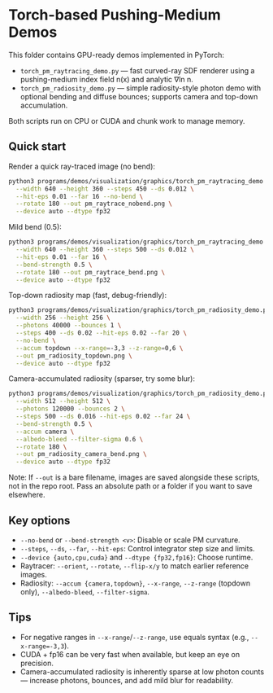 # Torch-based Pushing-Medium Demos

This folder contains GPU-ready demos implemented in PyTorch:

- `torch_pm_raytracing_demo.py` — fast curved-ray SDF renderer using a pushing-medium index field n(x) and analytic ∇ln n.
- `torch_pm_radiosity_demo.py` — simple radiosity-style photon demo with optional bending and diffuse bounces; supports camera and top-down accumulation.

Both scripts run on CPU or CUDA and chunk work to manage memory.

## Quick start

Render a quick ray-traced image (no bend):

```bash
python3 programs/demos/visualization/graphics/torch_pm_raytracing_demo.py \
  --width 640 --height 360 --steps 450 --ds 0.012 \
  --hit-eps 0.01 --far 16 --no-bend \
  --rotate 180 --out pm_raytrace_nobend.png \
  --device auto --dtype fp32
```

Mild bend (0.5):

```bash
python3 programs/demos/visualization/graphics/torch_pm_raytracing_demo.py \
  --width 640 --height 360 --steps 500 --ds 0.012 \
  --hit-eps 0.01 --far 16 \
  --bend-strength 0.5 \
  --rotate 180 --out pm_raytrace_bend.png \
  --device auto --dtype fp32
```

Top-down radiosity map (fast, debug-friendly):

```bash
python3 programs/demos/visualization/graphics/torch_pm_radiosity_demo.py \
  --width 256 --height 256 \
  --photons 40000 --bounces 1 \
  --steps 400 --ds 0.02 --hit-eps 0.02 --far 20 \
  --no-bend \
  --accum topdown --x-range=-3,3 --z-range=0,6 \
  --out pm_radiosity_topdown.png \
  --device auto --dtype fp32
```

Camera-accumulated radiosity (sparser, try some blur):

```bash
python3 programs/demos/visualization/graphics/torch_pm_radiosity_demo.py \
  --width 512 --height 512 \
  --photons 120000 --bounces 2 \
  --steps 500 --ds 0.016 --hit-eps 0.02 --far 24 \
  --bend-strength 0.5 \
  --accum camera \
  --albedo-bleed --filter-sigma 0.6 \
  --rotate 180 \
  --out pm_radiosity_camera_bend.png \
  --device auto --dtype fp32
```

Note: If `--out` is a bare filename, images are saved alongside these scripts, not in the repo root. Pass an absolute path or a folder if you want to save elsewhere.

## Key options

- `--no-bend` or `--bend-strength <v>`: Disable or scale PM curvature.
- `--steps`, `--ds`, `--far`, `--hit-eps`: Control integrator step size and limits.
- `--device {auto,cpu,cuda}` and `--dtype {fp32,fp16}`: Choose runtime.
- Raytracer: `--orient`, `--rotate`, `--flip-x/y` to match earlier reference images.
- Radiosity: `--accum {camera,topdown}`, `--x-range`, `--z-range` (topdown only), `--albedo-bleed`, `--filter-sigma`.

## Tips

- For negative ranges in `--x-range`/`--z-range`, use equals syntax (e.g., `--x-range=-3,3`).
- CUDA + fp16 can be very fast when available, but keep an eye on precision.
- Camera-accumulated radiosity is inherently sparse at low photon counts — increase photons, bounces, and add mild blur for readability.
